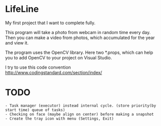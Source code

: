 # LifeLine
My first project that I want to complete fully.

This program will take a photo from webcam in random time every day. Then you can make a video from photos, which accumulated for the year and view it.

The program uses the OpenCV library. Here two *.props, which can help you to add OpenCV to your project on Visual Studio.

I try to use this code convention http://www.codingstandard.com/section/index/

# TODO
    - Task manager (executor) instead internal cycle. (store priority(by start time) queue of tasks)
    - Checking on face (maybe align on center) before making a snapshot
    - Create the tray icon with menu (Settings, Exit)
